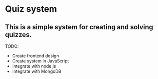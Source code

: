Quiz system
========
This is a simple system for creating and solving quizzes.
-----------
TODO:
* Create frontend design
* Create system in JavaScript
* Integrate with node.js
* Integrate with MongoDB